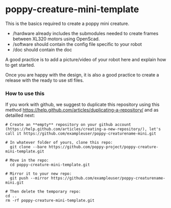# poppy-creature-mini-template

This is the basics required to create a poppy mini creature.

- /hardware already includes the submodules needed to create frames between XL320 motors using OpenScad.
- /software should contain the config file specific to your robot
- /doc should contain the doc

A good practice is to add a picture/video of your robot here and explain how to get started. 

Once you are happy with the design, it is also a good practice to create a release with the ready to use stl files.

### How to use this

If you work with github, we suggest to duplicate this repository using this method https://help.github.com/articles/duplicating-a-repository/ and as detailled next:

```
# Create an **empty** repository on your github account (https://help.github.com/articles/creating-a-new-repository/), let's call it https://github.com/exampleuser/poppy-creaturename-mini.git

# In whatever folder of yours, clone this repo: 
  git clone --bare https://github.com/poppy-project/poppy-creature-mini-template.git

# Move in the repo: 
  cd poppy-creature-mini-template.git

# Mirror it to your new repo: 
  git push --mirror https://github.com/exampleuser/poppy-creaturename-mini.git

# Then delete the temporary repo: 
cd ..
rm -rf poppy-creature-mini-template.git
```
